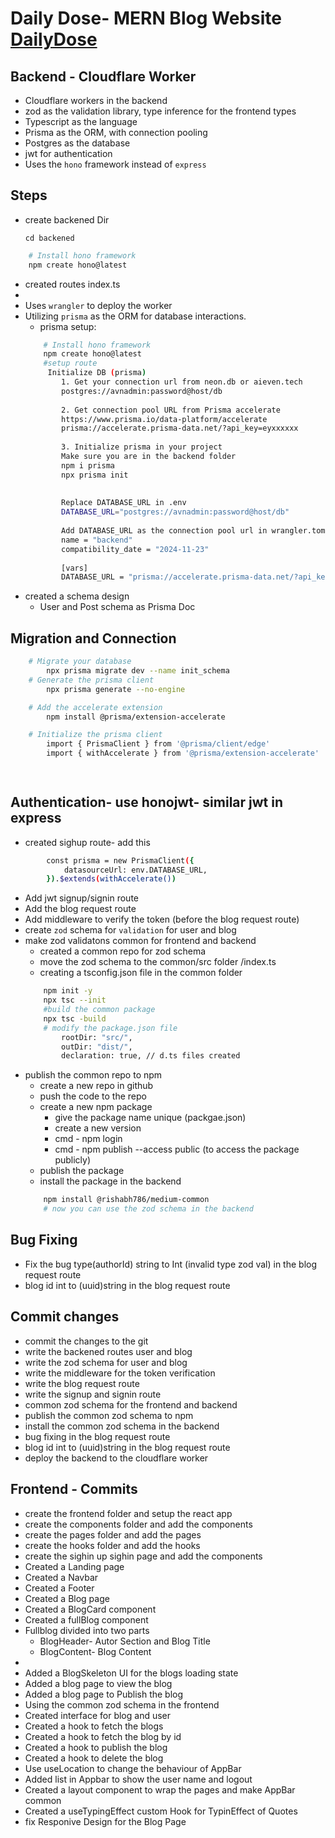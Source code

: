 # Daily Dose- MERN Blog Website [DailyDose]()
## Backend - Cloudflare Worker
- Cloudflare workers in the backend
- zod as the validation library, type inference for the frontend types
- Typescript as the language
- Prisma as the ORM, with connection pooling
- Postgres as the database
- jwt for authentication
- Uses the `hono` framework instead of `express`

## Steps 
- create backened Dir 

   ```cd backened ```
   
```bash
    # Install hono framework
    npm create hono@latest
```
- created routes index.ts
- 
- Uses `wrangler` to deploy the worker
- Utilizing `prisma` as the ORM for database interactions.
    - prisma setup:
    ```bash
        # Install hono framework
        npm create hono@latest
        #setup route
         Initialize DB (prisma)
            1. Get your connection url from neon.db or aieven.tech
            postgres://avnadmin:password@host/db
            
            2. Get connection pool URL from Prisma accelerate
            https://www.prisma.io/data-platform/accelerate
            prisma://accelerate.prisma-data.net/?api_key=eyxxxxxx
            
            3. Initialize prisma in your project
            Make sure you are in the backend folder
            npm i prisma
            npx prisma init
            
             
            Replace DATABASE_URL in .env
            DATABASE_URL="postgres://avnadmin:password@host/db"
            
            Add DATABASE_URL as the connection pool url in wrangler.toml
            name = "backend"
            compatibility_date = "2024-11-23"
            
            [vars]
            DATABASE_URL = "prisma://accelerate.prisma-data.net/?api_key=eyJhbGciOiJ
- created a schema design
    - User and Post schema as Prisma Doc
## Migration and Connection
```bash
    # Migrate your database
        npx prisma migrate dev --name init_schema
    # Generate the prisma client 
        npx prisma generate --no-engine

    # Add the accelerate extension
        npm install @prisma/extension-accelerate

    # Initialize the prisma client
        import { PrismaClient } from '@prisma/client/edge'
        import { withAccelerate } from '@prisma/extension-accelerate'

       
```
## Authentication- use honojwt- similar jwt in express
- created sighup route- add this 
```bash 
        const prisma = new PrismaClient({
            datasourceUrl: env.DATABASE_URL,
        }).$extends(withAccelerate())
```
- Add jwt signup/signin route
- Add the blog request route
- Add middleware to verify the token (before the blog request route)
- create `zod` schema for `validation` for user and blog
- make zod validatons common for frontend and backend
    - created a common repo for zod schema
    - move the zod schema to the common/src folder /index.ts
    - creating a tsconfig.json file in the common folder
    ```bash 
        npm init -y
        npx tsc --init
        #build the common package
        npx tsc -build
        # modify the package.json file
            rootDir: "src/",
            outDir: "dist/",
            declaration: true, // d.ts files created 
    ```
- publish the common repo to npm
    - create a new repo in github
    - push the code to the repo
    - create a new npm package
        - give the package name unique (packgae.json)
        - create a new version
        - cmd - npm login
        - cmd - npm publish --access public (to access the package publicly)
    - publish the package
    - install the package in the backend
    ```bash
        npm install @rishabh786/medium-common
        # now you can use the zod schema in the backend
    ```

## Bug Fixing
- Fix the bug type(authorId) string  to Int (invalid type zod val) in the blog request route
- blog id int to (uuid)string in the blog request route

## Commit changes
- commit the changes to the git
- write the backened routes user and blog
- write the zod schema for user and blog
- write the middleware for the token verification
- write the blog request route
- write the signup and signin route
- common zod schema for the frontend and backend
- publish the common zod schema to npm
- install the common zod schema in the backend
- bug fixing in the blog request route
- blog id int to (uuid)string in the blog request route
- deploy the backend to the cloudflare worker

## Frontend - Commits
- create the frontend folder and setup the react app
- create the components folder and add the components
- create the pages folder and add the pages
- create the hooks folder and add the hooks
- create the sighin up sighin page and add the components
- Created a Landing page
- Created a Navbar
- Created a Footer
- Created a Blog page
- Created a BlogCard component
- Created a fullBlog component
- Fullblog divided into two parts
    - BlogHeader- Autor Section and Blog Title
    - BlogContent- Blog Content
- 
- Added a BlogSkeleton UI for the blogs loading state
- Added a blog page to view the blog
- Added a blog page to Publish the blog
- Using the common zod schema in the frontend
- Created interface for blog and user
- Created a hook to fetch the blogs 
- Created a hook to fetch the blog by id
- Created a hook to publish the blog
- Created a hook to delete the blog
- Use useLocation to change the behaviour of AppBar
- Added list in Appbar to show the user name and logout
- Created a layout component to wrap the pages and make AppBar common
- Created  a useTypingEffect custom Hook for TypinEffect of Quotes
- fix Responive Design for the Blog Page

